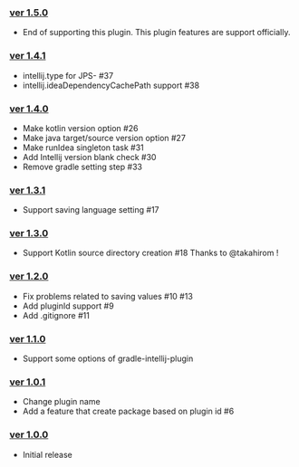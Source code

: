 ### [ver 1.5.0](https://github.com/shiraji/intellij-plugin-with-gradle-wizard/releases/tag/1.5.0)

* End of supporting this plugin. This plugin features are support officially.

### [ver 1.4.1](https://github.com/shiraji/intellij-plugin-with-gradle-wizard/releases/tag/1.4.1)

* intellij.type for JPS- #37
* intellij.ideaDependencyCachePath support #38

### [ver 1.4.0](https://github.com/shiraji/intellij-plugin-with-gradle-wizard/releases/tag/1.4.0)

* Make kotlin version option #26
* Make java target/source version option #27
* Make runIdea singleton task #31
* Add Intellij version blank check #30
* Remove gradle setting step #33

### [ver 1.3.1](https://github.com/shiraji/intellij-plugin-with-gradle-wizard/releases/tag/1.3.1)

* Support saving language setting #17

### [ver 1.3.0](https://github.com/shiraji/intellij-plugin-with-gradle-wizard/releases/tag/1.3.0)

* Support Kotlin source directory creation #18 Thanks to @takahirom !

### [ver 1.2.0](https://github.com/shiraji/intellij-plugin-with-gradle-wizard/releases/tag/1.2.0)

* Fix problems related to saving values #10 #13
* Add pluginId support #9
* Add .gitignore #11

### [ver 1.1.0](https://github.com/shiraji/intellij-plugin-with-gradle-wizard/releases/tag/1.1.0)

* Support some options of gradle-intellij-plugin

### [ver 1.0.1](https://github.com/shiraji/intellij-plugin-with-gradle-wizard/releases/tag/1.0.1)

* Change plugin name
* Add a feature that create package based on plugin id #6

### [ver 1.0.0](https://github.com/shiraji/intellij-plugin-with-gradle-wizard/releases/tag/1.0.0)

* Initial release

